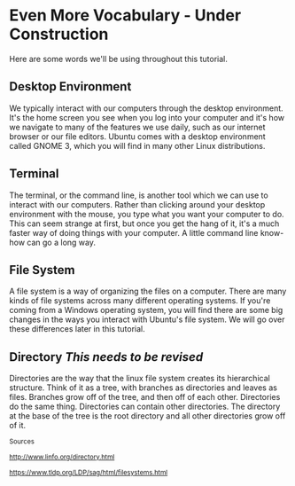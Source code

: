 # Even More Vocabulary - Under Construction

Here are some words we'll be using throughout this tutorial.

## Desktop Environment
  
  We typically interact with our computers through the desktop environment. It's the home screen you see when you log into your computer and it's how we navigate to many of the features we use daily, such as our internet browser or our file editors. Ubuntu comes with a desktop environment called GNOME 3, which you will find in many other Linux distributions. 
  
## Terminal
  
  The terminal, or the command line, is another tool which we can use to interact with our computers. Rather than clicking around your desktop environment with the mouse, you type what you want your computer to do. This can seem strange at first, but once you get the hang of it, it's a much faster way of doing things with your computer. A little command line know-how can go a long way.

## File System
  
  A file system is a way of organizing the files on a computer. There are many kinds of file systems across many different operating systems. If you're coming from a Windows operating system, you will find there are some big changes in the ways you interact with Ubuntu's file system. We will go over these differences later in this tutorial.

## Directory *This needs to be revised*

  Directories are the way that the linux file system creates its hierarchical structure. Think of it as a tree, with branches as directories and leaves as files. Branches grow off of the tree, and then off of each other. Directories do the same thing. Directories can contain other directories. The directory at the base of the tree is the root directory and all other directories grow off of it. 
  
<sup>Sources</sup>

<sup>http://www.linfo.org/directory.html</sup>

<sup>https://www.tldp.org/LDP/sag/html/filesystems.html</sup>



